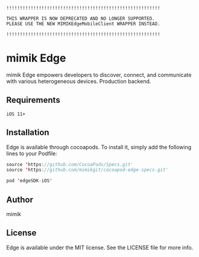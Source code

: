```
!!!!!!!!!!!!!!!!!!!!!!!!!!!!!!!!!!!!!!!!!!!!!!!!!!!!!!!!!

THIS WRAPPER IS NOW DEPRECATED AND NO LONGER SUPPORTED. 
PLEASE USE THE NEW MIMIKEdgeMobileClient WRAPPER INSTEAD.

!!!!!!!!!!!!!!!!!!!!!!!!!!!!!!!!!!!!!!!!!!!!!!!!!!!!!!!!!
```

# mimik Edge

mimik Edge empowers developers to discover, connect, and communicate with various heterogeneous devices. Production backend.


## Requirements
```
iOS 11+
```

## Installation

Edge is available through cocoapods. To install it, simply add the following lines to your Podfile:

```swift
source 'https://github.com/CocoaPods/Specs.git'
source 'https://github.com/mimikgit/cocoapod-edge-specs.git'
```

```swift
pod 'edgeSDK-iOS'
```

## Author

mimik

## License

Edge is available under the MIT license. See the LICENSE file for more info.
